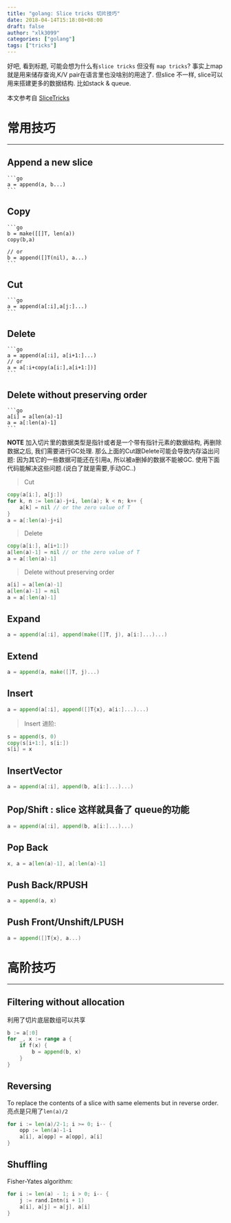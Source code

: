 ```yaml
---
title: "golang: Slice tricks 切片技巧"
date: 2018-04-14T15:18:08+08:00
draft: false
author: "xlk3099"
categories: ["golang"]
tags: ["tricks"]
---
```


好吧, 看到标题, 可能会想为什么有`slice tricks` 但没有 `map tricks`? 事实上map 就是用来储存查询,K/V pair在语言里也没啥别的用途了. 但slice 不一样, slice可以用来搭建更多的数据结构. 比如stack & queue.

本文参考自 [SliceTricks](https://github.com/golang/go/wiki/SliceTricks)

# 常用技巧

---

## Append a new slice

    ```go
    a = append(a, b...)
    ```

## Copy

    ```go
    b = make([[]T, len(a))
    copy(b,a)

    // or
    b = append([]T(nil), a...)
    ```

## Cut

    ```go
    a = append(a[:i],a[j:]...)
    ```

## Delete

    ```go
    a = append(a[:i], a[i+1:]...)
    // or
    a = a[:i+copy(a[i:],a[i+1:])]
    ```

## Delete without preserving order

    ```go
    a[i] = a[len(a)-1]
    a = a[:len(a)-1]
    ```

**NOTE** 加入切片里的数据类型是指针或者是一个带有指针元素的数据结构, 再删除数据之后, 我们需要进行GC处理. 那么上面的Cut跟Delete可能会导致内存溢出问题: 因为其它的一些数据可能还在引用a, 所以被a删掉的数据不能被GC. 使用下面代码能解决这些问题.(说白了就是需要,手动GC..)

> Cut

```go
copy(a[i:], a[j:])
for k, n := len(a)-j+i, len(a); k < n; k++ {
    a[k] = nil // or the zero value of T
}
a = a[:len(a)-j+i]

```

> Delete

```go
copy(a[i:], a[i+1:])
a[len(a)-1] = nil // or the zero value of T
a = a[:len(a)-1]
```

> Delete without preserving order

```go
a[i] = a[len(a)-1]
a[len(a)-1] = nil
a = a[:len(a)-1]
```

## Expand

```go
a = append(a[:i], append(make([]T, j), a[i:]...)...)
```

## Extend

```go
a = append(a, make([]T, j)...)
```

## Insert

```go
a = append(a[:i], append([]T{x}, a[i:]...)...)
```

> Insert 进阶:

```go
s = append(s, 0)
copy(s[i+1:], s[i:])
s[i] = x
```

## InsertVector

```go
a = append(a[:i], append(b, a[i:]...)...)
```

## Pop/Shift : slice 这样就具备了 queue的功能

```go
a = append(a[:i], append(b, a[i:]...)...)
```

## Pop Back

```go
x, a = a[len(a)-1], a[:len(a)-1]
```

## Push Back/RPUSH

```go
a = append(a, x)
```

## Push Front/Unshift/LPUSH

```go
a = append([]T{x}, a...)
```

# 高阶技巧

---

## Filtering without allocation

利用了切片底层数组可以共享

```go
b := a[:0]
for _, x := range a {
    if f(x) {
        b = append(b, x)
    }
}

```

## Reversing

To replace the contents of a slice with same elements but in reverse order. 亮点是只用了`len(a)/2`

```go
for i := len(a)/2-1; i >= 0; i-- {
    opp := len(a)-1-i
    a[i], a[opp] = a[opp], a[i]
}
```

## Shuffling

Fisher-Yates algorithm:

```go
for i := len(a) - 1; i > 0; i-- {
    j := rand.Intn(i + 1)
    a[i], a[j] = a[j], a[i]
}
```